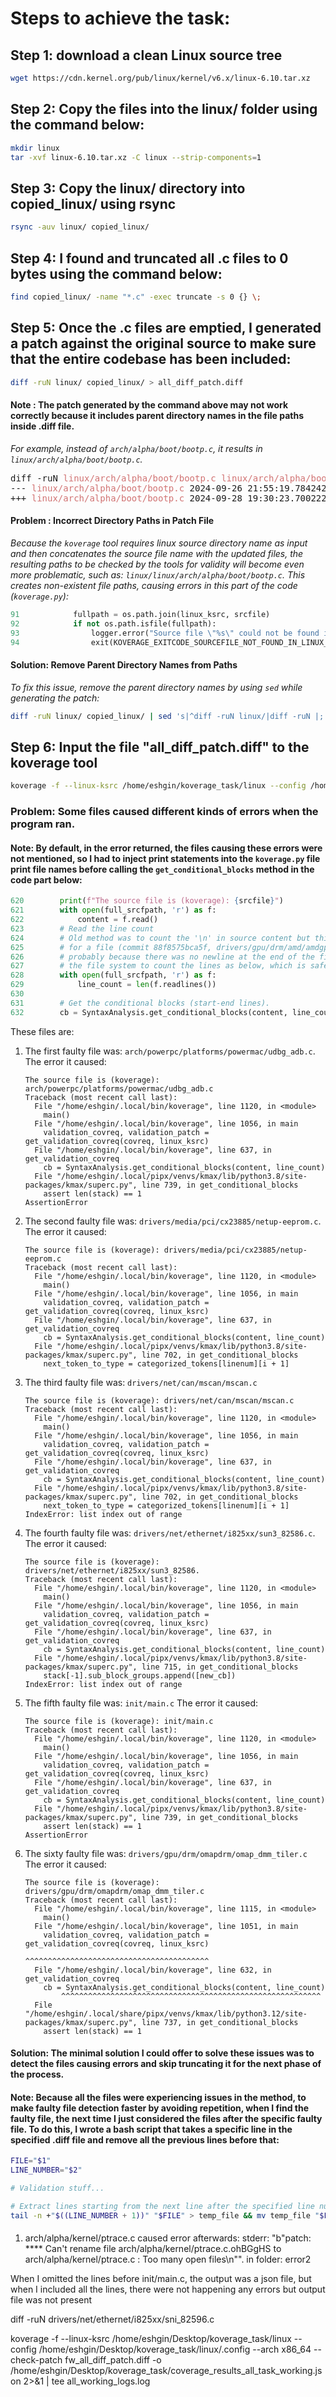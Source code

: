 # Steps to achieve the task:

## Step 1: download a clean Linux source tree
```bash
wget https://cdn.kernel.org/pub/linux/kernel/v6.x/linux-6.10.tar.xz
```

## Step 2: Copy the files into the linux/ folder using the command below:
```bash
mkdir linux
tar -xvf linux-6.10.tar.xz -C linux --strip-components=1
```

## Step 3: Copy the linux/ directory into copied_linux/ using rsync
```bash
rsync -auv linux/ copied_linux/
```

## Step 4: I found and truncated all .c files to 0 bytes using the command below:
```bash
find copied_linux/ -name "*.c" -exec truncate -s 0 {} \;
```

## Step 5: Once the .c files are emptied, I generated a patch against the original source to make sure that the entire codebase has been included: 
```bash
diff -ruN linux/ copied_linux/ > all_diff_patch.diff
```

#### <B> Note </b>: The patch generated by the command above may not work correctly because it includes parent directory names in the file paths inside .diff file. 
<i> For example, instead of `arch/alpha/boot/bootp.c`, it results in `linux/arch/alpha/boot/bootp.c`. </i>

<pre>
diff -ruN <span style="color: #d17373;">linux/arch/alpha/boot/bootp.c</span> <span style="color: #d17373;">linux/arch/alpha/boot/bootp.c</span>
--- <span style="color: #d17373;">linux/arch/alpha/boot/bootp.c</span> 2024-09-26 21:55:19.784242880 -0400
+++ <span style="color: #d17373;">linux/arch/alpha/boot/bootp.c</span> 2024-09-28 19:30:23.700222624 -0400
</pre>


#### <b> Problem </b>: Incorrect Directory Paths in Patch File

<i> Because the `koverage` tool requires linux source directory name as input and then concatenates the source file name with the updated files, the resulting paths to be checked by the tools for validity will become even more problematic, such as:
`linux/linux/arch/alpha/boot/bootp.c`. This creates non-existent file paths, causing errors in this part of the code (`koverage.py`):
</i>
```python
91            fullpath = os.path.join(linux_ksrc, srcfile)
92            if not os.path.isfile(fullpath):
93                logger.error("Source file \"%s\" could not be found in the Linux source \"%s\".\n" % (srcfile, linux_ksrc))
94                exit(KOVERAGE_EXITCODE_SOURCEFILE_NOT_FOUND_IN_LINUX_KSRC)
```

#### <b> Solution: </b> Remove Parent Directory Names from Paths
<i>To fix this issue, remove the parent directory names by using `sed` while generating the patch:</i>

```bash
diff -ruN linux/ copied_linux/ | sed 's|^diff -ruN linux/|diff -ruN |; s| copied_linux/| |; s|^--- linux/|--- |; s|^+++ copied_linux/|+++ |' > all_diff_patch.diff
```

## Step 6: Input the file "all_diff_patch.diff" to the koverage tool
```bash
koverage -f --linux-ksrc /home/eshgin/koverage_task/linux --config /home/eshgin/koverage_task/linux/.config --arch x86_64 --check-patch all_diff_patch.diff -o coverage_results_all_task.json 2>&1 | tee mylogs.logs
```

### <b> Problem: </b> Some files caused different kinds of errors when the program ran. 
#### <b> Note: </b> By default, in the error returned, the files causing these errors were not mentioned, so I had to inject print statements into the `koverage.py` file print file names before calling the `get_conditional_blocks` method in the code part below:
```python
620        print(f"The source file is (koverage): {srcfile}")
621        with open(full_srcfpath, 'r') as f:
622            content = f.read()
623        # Read the line count
624        # Old method was to count the '\n' in source content but this failed
625        # for a file (commit 88f8575bca5f, drivers/gpu/drm/amd/amdgpu/gfx_v9_4_2.c)
626        # probably because there was no newline at the end of the file. Use
627        # the file system to count the lines as below, which is safer.
628        with open(full_srcfpath, 'r') as f:
629            line_count = len(f.readlines())
630        
631        # Get the conditional blocks (start-end lines).
632        cb = SyntaxAnalysis.get_conditional_blocks(content, line_count)
```

These files are:
1) The first faulty file was: `arch/powerpc/platforms/powermac/udbg_adb.c`.
    The error it caused:
    ```
    The source file is (koverage): arch/powerpc/platforms/powermac/udbg_adb.c
    Traceback (most recent call last):
      File "/home/eshgin/.local/bin/koverage", line 1120, in <module>
        main()
      File "/home/eshgin/.local/bin/koverage", line 1056, in main
        validation_covreq, validation_patch = get_validation_covreq(covreq, linux_ksrc)
      File "/home/eshgin/.local/bin/koverage", line 637, in get_validation_covreq
        cb = SyntaxAnalysis.get_conditional_blocks(content, line_count)
      File "/home/eshgin/.local/pipx/venvs/kmax/lib/python3.8/site-packages/kmax/superc.py", line 739, in get_conditional_blocks
        assert len(stack) == 1
    AssertionError
    ```
2) The second faulty file was: `drivers/media/pci/cx23885/netup-eeprom.c`.
    The error it caused:
    ```
    The source file is (koverage): drivers/media/pci/cx23885/netup-eeprom.c
    Traceback (most recent call last):
      File "/home/eshgin/.local/bin/koverage", line 1120, in <module>
        main()
      File "/home/eshgin/.local/bin/koverage", line 1056, in main
        validation_covreq, validation_patch = get_validation_covreq(covreq, linux_ksrc)
      File "/home/eshgin/.local/bin/koverage", line 637, in get_validation_covreq
        cb = SyntaxAnalysis.get_conditional_blocks(content, line_count)
      File "/home/eshgin/.local/pipx/venvs/kmax/lib/python3.8/site-packages/kmax/superc.py", line 702, in get_conditional_blocks
        next_token_to_type = categorized_tokens[linenum][i + 1]
    ```
3) The third faulty file was: `drivers/net/can/mscan/mscan.c` 
    ```
    The source file is (koverage): drivers/net/can/mscan/mscan.c
    Traceback (most recent call last):
      File "/home/eshgin/.local/bin/koverage", line 1120, in <module>
        main()
      File "/home/eshgin/.local/bin/koverage", line 1056, in main
        validation_covreq, validation_patch = get_validation_covreq(covreq, linux_ksrc)
      File "/home/eshgin/.local/bin/koverage", line 637, in get_validation_covreq
        cb = SyntaxAnalysis.get_conditional_blocks(content, line_count)
      File "/home/eshgin/.local/pipx/venvs/kmax/lib/python3.8/site-packages/kmax/superc.py", line 702, in get_conditional_blocks
        next_token_to_type = categorized_tokens[linenum][i + 1]
    IndexError: list index out of range
    ```
4) The fourth faulty file was: `drivers/net/ethernet/i825xx/sun3_82586.c`. The error it caused:
    ```
    The source file is (koverage): drivers/net/ethernet/i825xx/sun3_82586.
    Traceback (most recent call last):
      File "/home/eshgin/.local/bin/koverage", line 1120, in <module>
        main()
      File "/home/eshgin/.local/bin/koverage", line 1056, in main
        validation_covreq, validation_patch = get_validation_covreq(covreq, linux_ksrc)
      File "/home/eshgin/.local/bin/koverage", line 637, in get_validation_covreq
        cb = SyntaxAnalysis.get_conditional_blocks(content, line_count)
      File "/home/eshgin/.local/pipx/venvs/kmax/lib/python3.8/site-packages/kmax/superc.py", line 715, in get_conditional_blocks
        stack[-1].sub_block_groups.append([new_cb])
    IndexError: list index out of range
    ```
5) The fifth faulty file was: `init/main.c` The error it caused:
    ```
    The source file is (koverage): init/main.c
    Traceback (most recent call last):
      File "/home/eshgin/.local/bin/koverage", line 1120, in <module>
        main()
      File "/home/eshgin/.local/bin/koverage", line 1056, in main
        validation_covreq, validation_patch = get_validation_covreq(covreq, linux_ksrc)
      File "/home/eshgin/.local/bin/koverage", line 637, in get_validation_covreq
        cb = SyntaxAnalysis.get_conditional_blocks(content, line_count)
      File "/home/eshgin/.local/pipx/venvs/kmax/lib/python3.8/site-packages/kmax/superc.py", line 739, in get_conditional_blocks
        assert len(stack) == 1
    AssertionError
    ```
6) The sixty faulty file was: `drivers/gpu/drm/omapdrm/omap_dmm_tiler.c` 
    The error it caused:
    ```
    The source file is (koverage): drivers/gpu/drm/omapdrm/omap_dmm_tiler.c
    Traceback (most recent call last):
      File "/home/eshgin/.local/bin/koverage", line 1115, in <module>
        main()
      File "/home/eshgin/.local/bin/koverage", line 1051, in main
        validation_covreq, validation_patch = get_validation_covreq(covreq, linux_ksrc)
                                              ^^^^^^^^^^^^^^^^^^^^^^^^^^^^^^^^^^^^^^^^^
      File "/home/eshgin/.local/bin/koverage", line 632, in get_validation_covreq
        cb = SyntaxAnalysis.get_conditional_blocks(content, line_count)
            ^^^^^^^^^^^^^^^^^^^^^^^^^^^^^^^^^^^^^^^^^^^^^^^^^^^^^^^^^^
      File "/home/eshgin/.local/share/pipx/venvs/kmax/lib/python3.12/site-packages/kmax/superc.py", line 737, in get_conditional_blocks
        assert len(stack) == 1
    ```

#### <b> Solution: </b> The minimal solution I could offer to solve these issues was to detect the files causing errors and skip truncating it for the next phase of the process. 
#### <b> Note: </b> Because all the files were experiencing issues in the method, to make faulty file detection faster by avoiding repetition, when I find the faulty file, the next time I just considered the files after the specific faulty file. To do this, I wrote a bash script that takes a specific line in the specified .diff file and remove all the previous lines before that:
```bash
FILE="$1"
LINE_NUMBER="$2"

# Validation stuff...

# Extract lines starting from the next line after the specified line number and overwrite the file
tail -n +"$((LINE_NUMBER + 1))" "$FILE" > temp_file && mv temp_file "$FILE"
```
#### 
1) arch/alpha/kernel/ptrace.c caused error afterwards:
    stderr: "b"patch: **** Can't rename file arch/alpha/kernel/ptrace.c.ohBGgHS to arch/alpha/kernel/ptrace.c : Too many open files\n"". in folder: error2
    


When I omitted the lines before init/main.c, the output was a json file, but when I included all the lines, there were not happening any errors but output file was not present




diff -ruN drivers/net/ethernet/i825xx/sni_82596.c


koverage -f --linux-ksrc /home/eshgin/Desktop/koverage_task/linux --config /home/eshgin/Desktop/koverage_task/linux/.config --arch x86_64 --check-patch fw_all_diff_patch.diff -o /home/eshgin/Desktop/koverage_task/coverage_results_all_task_working.json 2>&1 | tee all_working_logs.log


